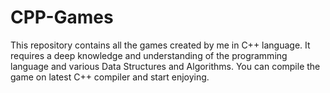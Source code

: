 # CPP-Games
This repository contains all the games created by me in C++ language.
It requires a deep knowledge and understanding of the programming language and various Data Structures and Algorithms.
You can compile the game on latest C++ compiler and start enjoying.
